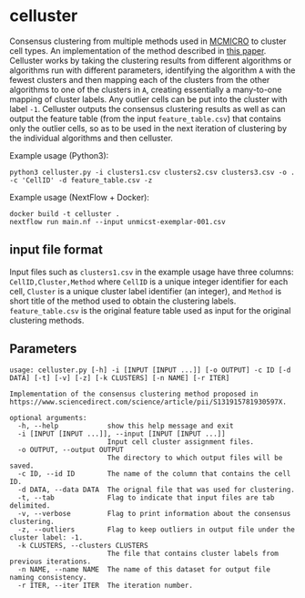 # celluster
Consensus clustering from multiple methods used in [MCMICRO](https://mcmicro.org/) to cluster cell types. An implementation of the method described in [this paper](https://www.sciencedirect.com/science/article/pii/S131915781930597X). Celluster works by taking the clustering results from different algorithms or algorithms run with different parameters, identifying the algorithm `A` with the fewest clusters and then mapping each of the clusters from the other algorithms to one of the clusters in `A`, creating essentially a many-to-one mapping of cluster labels. Any outlier cells can be put into the cluster with label `-1`. Celluster outputs the consensus clustering results as well as can output the feature table (from the input `feature_table.csv`) that contains only the outlier cells, so as to be used in the next iteration of clustering by the individual algorithms and then celluster.

Example usage (Python3):
```
python3 celluster.py -i clusters1.csv clusters2.csv clusters3.csv -o . -c 'CellID' -d feature_table.csv -z
```

Example usage (NextFlow + Docker):
```
docker build -t celluster .
nextflow run main.nf --input unmicst-exemplar-001.csv
```

## input file format
Input files such as `clusters1.csv` in the example usage have three columns: `CellID,Cluster,Method` where `CellID` is a unique integer identifier for each cell, `Cluster` is a unique cluster label identifier (an integer), and `Method` is short title of the method used to obtain the clustering labels. `feature_table.csv` is the original feature table used as input for the original clustering methods. 

## Parameters
```
usage: celluster.py [-h] -i [INPUT [INPUT ...]] [-o OUTPUT] -c ID [-d DATA] [-t] [-v] [-z] [-k CLUSTERS] [-n NAME] [-r ITER]

Implementation of the consensus clustering method proposed in https://www.sciencedirect.com/science/article/pii/S131915781930597X.

optional arguments:
  -h, --help            show this help message and exit
  -i [INPUT [INPUT ...]], --input [INPUT [INPUT ...]]
                        Input cell cluster assignment files.
  -o OUTPUT, --output OUTPUT
                        The directory to which output files will be saved.
  -c ID, --id ID        The name of the column that contains the cell ID.
  -d DATA, --data DATA  The orignal file that was used for clustering.
  -t, --tab             Flag to indicate that input files are tab delimited.
  -v, --verbose         Flag to print information about the consensus clustering.
  -z, --outliers        Flag to keep outliers in output file under the cluster label: -1.
  -k CLUSTERS, --clusters CLUSTERS
                        The file that contains cluster labels from previous iterations.
  -n NAME, --name NAME  The name of this dataset for output file naming consistency.
  -r ITER, --iter ITER  The iteration number.
  ```